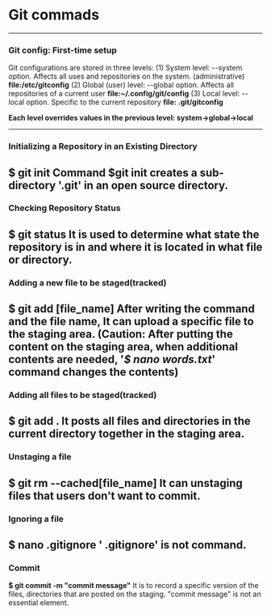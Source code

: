 # Git commads
---

### Git config: First-time setup
Git configurations are stored in three levels: 
(1) System level: --system option. Affects all uses and repositories on the system. (administrative)
**file:/etc/gitconfig**
(2) Global (user) level: --global option. Affects all repositories of a current user
**file:~/.config/git/config**
(3) Local level: --local option. Specific to the current repository
**file: .git/gitconfig**

**Each level overrides values in the previous level: system->global->local**

---
### Initializing a Repository in an Existing Directory
**$ git init**
Command $git init creates a sub-directory '.git' in an open source directory.
---
### Checking Repository Status
**$ git status**
It is used to determine what state the repository is in and where it is located in what file or directory.
---
### Adding a new file to be staged(tracked)
**$ git add [file_name]**
After writing the command and the file name, It can upload a specific file to the staging area.
(Caution: After putting the content on the staging area, when additional contents are needed, '*$ nano words.txt*' command changes the contents)
---
### Adding all files to be staged(tracked)
**$ git add .**
It posts all files and directories in the current directory together in the staging area.
---
### Unstaging a file
**$ git rm --cached[file_name]**
It can unstaging files that users don't want to commit.
---
### Ignoring a file
**$ nano .gitignore**
' .gitignore' is not command.
---
### Commit
**$ git commit -m "commit message"**
It is to record a specific version of the files, directories that are posted on the staging.
"commit message" is not an essential element.